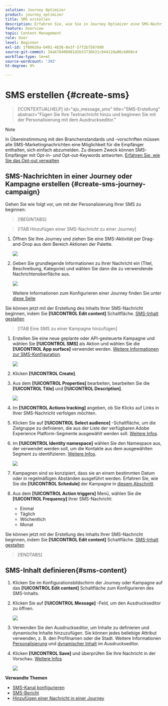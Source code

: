 ```yaml
---
solution: Journey Optimizer
product: journey optimizer
title: SMS erstellen
description: Erfahren Sie, wie Sie in Journey Optimizer eine SMS-Nachricht erstellen
feature: Overview
topic: Content Management
role: User
level: Beginner
exl-id: 1f88626a-b491-4b36-8e3f-57f2b7567dd0
source-git-commit: 34ab78408981d2b53736b31c94412da06cb860c4
workflow-type: tm+mt
source-wordcount: '393'
ht-degree: 0%

---
```


# SMS erstellen {#create-sms}

>[!CONTEXTUALHELP]
>id="ajo_message_sms"
>title="SMS-Erstellung"
>abstract="Fügen Sie Ihre Textnachricht hinzu und beginnen Sie mit der Personalisierung mit dem Ausdruckseditor."

>[!NOTE]
>
>In Übereinstimmung mit den Branchenstandards und -vorschriften müssen alle SMS-Marketingnachrichten eine Möglichkeit für die Empfänger enthalten, sich einfach abzumelden. Zu diesem Zweck können SMS-Empfänger mit Opt-in- und Opt-out-Keywords antworten. [Erfahren Sie, wie Sie das Opt-out verwalten](../privacy/opt-out.md#sms-opt-out-management-sms-opt-out-management)

## SMS-Nachrichten in einer Journey oder Kampagne erstellen {#create-sms-journey-campaign}

Gehen Sie wie folgt vor, um mit der Personalisierung Ihrer SMS zu beginnen:

>[!BEGINTABS]

>[!TAB Hinzufügen einer SMS-Nachricht zu einer Journey]

1. Öffnen Sie Ihre Journey und ziehen Sie eine SMS-Aktivität per Drag-and-Drop aus dem Bereich Aktionen der Palette.

   ![](assets/sms_create_1.png)

1. Geben Sie grundlegende Informationen zu Ihrer Nachricht ein (Titel, Beschreibung, Kategorie) und wählen Sie dann die zu verwendende Nachrichtenoberfläche aus.

   ![](assets/sms_create_2.png)

   Weitere Informationen zum Konfigurieren einer Journey finden Sie unter [diese Seite](../building-journeys/journey-gs.md)

Sie können jetzt mit der Erstellung des Inhalts Ihrer SMS-Nachricht beginnen, indem Sie **[!UICONTROL Edit content]** Schaltfläche. [SMS-Inhalt gestalten](#sms-content)

>[!TAB Eine SMS zu einer Kampagne hinzufügen]

1. Erstellen Sie eine neue geplante oder API-gesteuerte Kampagne und wählen Sie **[!UICONTROL SMS]** als Aktion und wählen Sie die **[!UICONTROL App surface]** verwendet werden. [Weitere Informationen zur SMS-Konfiguration](sms-configuration.md).

   ![](assets/sms_create_3.png)

1. Klicken **[!UICONTROL Create]**.

1. Aus dem **[!UICONTROL Properties]** bearbeiten, bearbeiten Sie die **[!UICONTROL Title]** und **[!UICONTROL Description]**.

   ![](assets/sms_create_4.png)

1. Im **[!UICONTROL Actions tracking]** angeben, ob Sie Klicks auf Links in Ihrer SMS-Nachricht verfolgen möchten.

1. Klicken Sie auf **[!UICONTROL Select audience]** -Schaltfläche, um die Zielgruppe zu definieren, die aus der Liste der verfügbaren Adobe Experience Platform-Segmente ausgewählt werden soll. [Weitere Infos](../segment/about-segments.md).

1. Im **[!UICONTROL Identity namespace]** wählen Sie den Namespace aus, der verwendet werden soll, um die Kontakte aus dem ausgewählten Segment zu identifizieren. [Weitere Infos](../event/about-creating.md#select-the-namespace).

   ![](assets/sms_create_5.png)

1. Kampagnen sind so konzipiert, dass sie an einem bestimmten Datum oder in regelmäßigen Abständen ausgeführt werden. Erfahren Sie, wie Sie die **[!UICONTROL Schedule]** der Kampagne in [diesem Abschnitt](../campaigns/create-campaign.md#schedule).

1. Aus dem **[!UICONTROL Action triggers]** Menü, wählen Sie die **[!UICONTROL Frequency]** Ihrer SMS-Nachricht:

   * Einmal
   * Täglich
   * Wöchentlich
   * Monat

Sie können jetzt mit der Erstellung des Inhalts Ihrer SMS-Nachricht beginnen, indem Sie **[!UICONTROL Edit content]** Schaltfläche. [SMS-Inhalt gestalten](#sms-content)

>[!ENDTABS]

## SMS-Inhalt definieren{#sms-content}

1. Klicken Sie im Konfigurationsbildschirm der Journey oder Kampagne auf das **[!UICONTROL Edit content]** Schaltfläche zum Konfigurieren des SMS-Inhalts.

1. Klicken Sie auf **[!UICONTROL Message]** -Feld, um den Ausdruckseditor zu öffnen.

   ![](assets/sms-content.png)

1. Verwenden Sie den Ausdruckseditor, um Inhalte zu definieren und dynamische Inhalte hinzuzufügen. Sie können jedes beliebige Attribut verwenden, z. B. den Profilnamen oder die Stadt. Weitere Informationen [Personalisierung](../personalization/personalize.md) und [dynamischer Inhalt](../personalization/get-started-dynamic-content.md) im Ausdruckseditor.

1. Klicken **[!UICONTROL Save]** und überprüfen Sie Ihre Nachricht in der Vorschau. [Weitere Infos](send-sms.md)

   ![](assets/sms-content-preview.png)

**Verwandte Themen**

* [SMS-Kanal konfigurieren](sms-configuration.md)
* [SMS-Bericht](../reports/journey-global-report.md#sms-global)
* [Hinzufügen einer Nachricht in einer Journey](../building-journeys/journeys-message.md)
